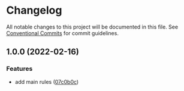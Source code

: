 # Changelog

All notable changes to this project will be documented in this file. See [Conventional Commits](https://conventionalcommits.org) for commit guidelines.

## 1.0.0 (2022-02-16)


### Features

* add main rules ([07c0b0c](https://github.com/unsass/stylelint-config-unsass/commit/07c0b0cc176c09e153a184b8c70d35ebf8ddccca))
